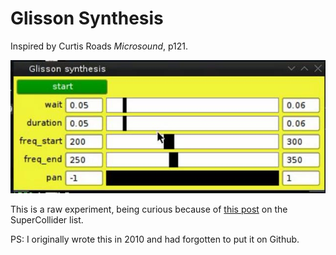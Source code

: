 # Glisson Synthesis

Inspired by Curtis Roads *Microsound*, p121.

[![Glisson Synthesis screenshot](screenshot.jpg)](https://vimeo.com/20830088)

This is a raw experiment, being curious because of [this post](http://bit.ly/eyMgyL)
on the SuperCollider list.

PS: I originally wrote this in 2010 and had forgotten to put it on Github.
